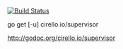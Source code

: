 [![Build Status](https://travis-ci.org/ucirello/supervisor.png?branch=master)](https://travis-ci.org/ucirello/supervisor)

go get [-u] cirello.io/supervisor

http://godoc.org/cirello.io/supervisor
